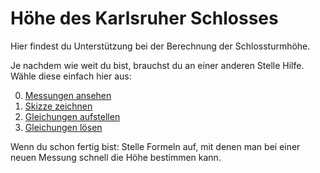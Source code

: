 # Höhe des Karlsruher Schlosses

Hier findest du Unterstützung bei der Berechnung der Schlossturmhöhe.

Je nachdem wie weit du bist, brauchst du an einer anderen Stelle Hilfe. Wähle diese einfach hier aus:

0. [Messungen ansehen](messung.md)
1. [Skizze zeichnen](skizze.md)
2. [Gleichungen aufstellen](modell.md)
3. [Gleichungen lösen](algebra.md)

Wenn du schon fertig bist: Stelle Formeln auf, mit denen man bei einer neuen Messung schnell die Höhe bestimmen kann.

